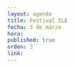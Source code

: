 ```yaml
---
layout: agenda
title: Festival ILE
fecha: 3 de marzo
hora: 
published: true
orden: 3
link: 
---
```

